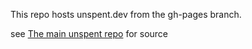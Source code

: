 This repo hosts unspent.dev from the gh-pages branch. 


see [The main unspent repo](https://github.com/2qx/unspent) for source

